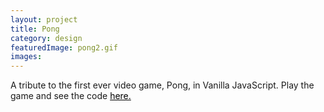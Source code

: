 ```yaml
---
layout: project
title: Pong
category: design
featuredImage: pong2.gif
images:
---
```


A tribute to the first ever video game, Pong, in Vanilla JavaScript. Play the game and see the code <a href="https://codepen.io/gabetiller/pen/NyVoyr" style="color: black;">here.</a>
